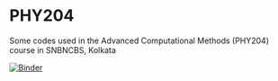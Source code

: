 # PHY204
Some codes used in the Advanced Computational Methods (PHY204) course in SNBNCBS, Kolkata

[![Binder](https://mybinder.org/badge_logo.svg)](https://mybinder.org/v2/gh/namus/PHY204/master)


